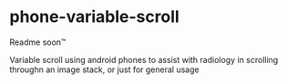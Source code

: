 # phone-variable-scroll

Readme soon™

Variable scroll using android phones to assist with radiology in scrolling throughn an image stack, or just for general usage
